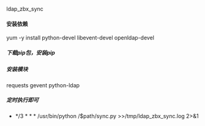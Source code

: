  ldap_zbx_sync
#### 安装依赖
yum -y install python-devel libevent-devel openldap-devel

##### 下载pip包，安装pip

##### 安装模块
requests
gevent
python-ldap


##### 定时执行即可
* */3 * * * /usr/bin/python /$path/sync.py >>/tmp/ldap_zbx_sync.log 2>&1
